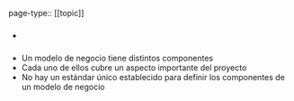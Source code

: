 page-type:: [[topic]]
- ### 
- Un modelo de negocio tiene distintos componentes
- Cada uno de ellos cubre un aspecto importante del proyecto
- No hay un estándar único establecido para definir los componentes de un modelo de negocio

